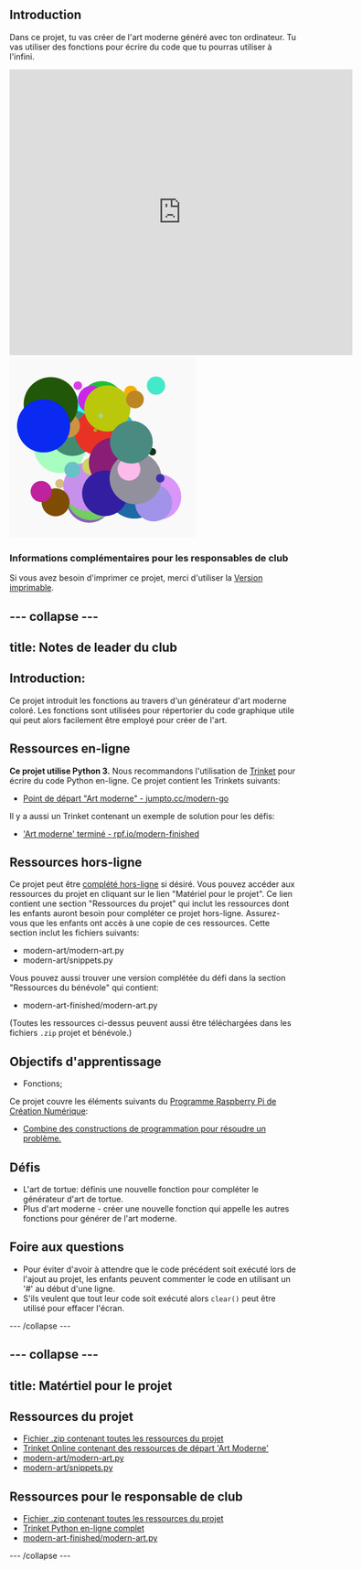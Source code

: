 ## Introduction

Dans ce projet, tu vas créer de l'art moderne généré avec ton ordinateur. Tu vas utiliser des fonctions pour écrire du code que tu pourras utiliser à l'infini.

<div class="trinket">
  <iframe src="https://trinket.io/embed/python/47bbc2fc2b?outputOnly=true&start=result" width="600" height="500" frameborder="0" marginwidth="0" marginheight="0" allowfullscreen>
  </iframe>
  <img src="images/modern-finished.png">
</div>

### Informations complémentaires pour les responsables de club

Si vous avez besoin d'imprimer ce projet, merci d'utiliser la [Version imprimable](https://projects.raspberrypi.org/fr-FR/projects/modern-art/print).

--- collapse ---
---
title: Notes de leader du club
---

## Introduction:

Ce projet introduit les fonctions au travers d'un générateur d'art moderne coloré. Les fonctions sont utilisées pour répertorier du code graphique utile qui peut alors facilement être employé pour créer de l'art.

## Ressources en-ligne

**Ce projet utilise Python 3.** Nous recommandons l'utilisation de [Trinket](https://trinket.io/) pour écrire du code Python en-ligne. Ce projet contient les Trinkets suivants:

* [Point de départ "Art moderne" - jumpto.cc/modern-go](https://trinket.io/python/ea6605639f)

Il y a aussi un Trinket contenant un exemple de solution pour les défis:

* ['Art moderne' terminé - rpf.io/modern-finished](https://trinket.io/python/11c63edce3)

## Ressources hors-ligne

Ce projet peut être [complété hors-ligne](https://www.codeclubprojects.org/en-GB/resources/python-working-offline/) si désiré. Vous pouvez accéder aux ressources du projet en cliquant sur le lien "Matériel pour le projet". Ce lien contient une section "Ressources du projet" qui inclut les ressources dont les enfants auront besoin pour compléter ce projet hors-ligne. Assurez-vous que les enfants ont accès à une copie de ces ressources. Cette section inclut les fichiers suivants:

* modern-art/modern-art.py
* modern-art/snippets.py

Vous pouvez aussi trouver une version complétée du défi dans la section "Ressources du bénévole" qui contient:

* modern-art-finished/modern-art.py

(Toutes les ressources ci-dessus peuvent aussi être téléchargées dans les fichiers `.zip` projet et bénévole.)

## Objectifs d'apprentissage

* Fonctions;

Ce projet couvre les éléments suivants du [Programme Raspberry Pi de Création Numérique](http://rpf.io/curriculum):

* [Combine des constructions de programmation pour résoudre un problème.](https://www.raspberrypi.org/curriculum/programming/builder)

## Défis

* L'art de tortue: définis une nouvelle fonction pour compléter le générateur d'art de tortue.
* Plus d'art moderne - créer une nouvelle fonction qui appelle les autres fonctions pour générer de l'art moderne.

## Foire aux questions

* Pour éviter d'avoir à attendre que le code précédent soit exécuté lors de l'ajout au projet, les enfants peuvent commenter le code en utilisant un '#' au début d'une ligne.
* S'ils veulent que tout leur code soit exécuté alors `clear()` peut être utilisé pour effacer l'écran. 

--- /collapse ---

--- collapse ---
---
title: Matértiel pour le projet
---

## Ressources du projet

* [Fichier .zip contenant toutes les ressources du projet](resources/modern-art-project-resources.zip)
* [Trinket Online contenant des ressources de départ 'Art Moderne'](https://trinket.io/python/ea6605639f)
* [modern-art/modern-art.py](resources/modern-art-modern-art.py)
* [modern-art/snippets.py](resources/modern-art-snippets.py)

## Ressources pour le responsable de club

* [Fichier .zip contenant toutes les ressources du projet](resources/modern-art-volunteer-resources.zip)
* [Trinket Python en-ligne complet](https://trinket.io/python/11c63edce3)
* [modern-art-finished/modern-art.py](resources/modern-art-finished-modern-art.py)

--- /collapse ---